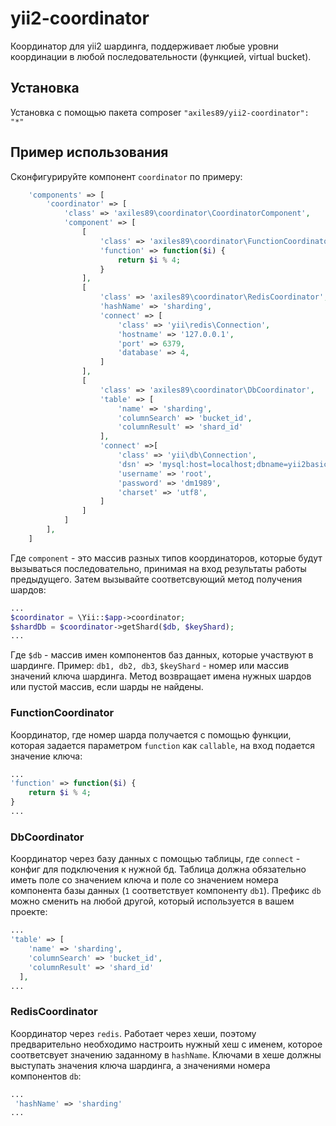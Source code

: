 yii2-coordinator
============================

Координатор для yii2 шардинга, поддерживает любые уровни координации в любой последовательности (функцией, virtual bucket).

Установка
-------------------
 
Установка с помощью пакета composer `"axiles89/yii2-coordinator": "*"`


Пример использования
------------

Сконфигурируйте компонент `coordinator` по примеру:

```php
    'components' => [
        'coordinator' => [
            'class' => 'axiles89\coordinator\CoordinatorComponent',
            'component' => [
                [
                    'class' => 'axiles89\coordinator\FunctionCoordinator',
                    'function' => function($i) {
                        return $i % 4;
                    }
                ],
                [
                    'class' => 'axiles89\coordinator\RedisCoordinator',
                    'hashName' => 'sharding',
                    'connect' => [
                        'class' => 'yii\redis\Connection',
                        'hostname' => '127.0.0.1',
                        'port' => 6379,
                        'database' => 4,
                    ]
                ],
                [
                    'class' => 'axiles89\coordinator\DbCoordinator',
                    'table' => [
                        'name' => 'sharding',
                        'columnSearch' => 'bucket_id',
                        'columnResult' => 'shard_id'
                    ],
                    'connect' =>[
                        'class' => 'yii\db\Connection',
                        'dsn' => 'mysql:host=localhost;dbname=yii2basic',
                        'username' => 'root',
                        'password' => 'dm1989',
                        'charset' => 'utf8',
                    ]
                ]
            ]
        ],
    ]
```

Где `component` - это массив разных типов координаторов, которые будут вызываться последовательно, принимая на вход
результаты работы предыдущего. Затем вызывайте соответсвующий метод получения шардов:

```php
...
$coordinator = \Yii::$app->coordinator;
$shardDb = $coordinator->getShard($db, $keyShard);
...
```
Где `$db` - массив имен компонентов баз данных, которые участвуют в шардинге. Пример: `db1, db2, db3`, 
`$keyShard` - номер или массив значений ключа шардинга. Метод возвращает имена нужных шардов или пустой массив, если шарды не найдены.
### FunctionCoordinator

Координатор, где номер шарда получается с помощью функции, которая задается параметром `function` как `callable`,
на вход подается значение ключа:

```php
...
'function' => function($i) {
    return $i % 4;
}
...
```

### DbCoordinator

Координатор через базу данных с помощью таблицы, где `connect` - конфиг для подключения к нужной бд. Таблица должна обязательно иметь 
поле со значением ключа и поле со значением номера компонента базы данных (`1` соответствует компоненту `db1`). 
Префикс `db` можно сменить на любой другой, который используется в вашем проекте:

```php
...
'table' => [
    'name' => 'sharding',
    'columnSearch' => 'bucket_id',
    'columnResult' => 'shard_id'
  ],
...  
```

### RedisCoordinator

Координатор через `redis`. Работает через хеши, поэтому предварительно необходимо настроить нужный хеш с именем, которое
соответсвует значению заданному в `hashName`. Ключами в хеше должны выступать значения ключа шардинга, а значениями номера 
компонентов `db`:

```php
...
 'hashName' => 'sharding'
...  
```
